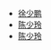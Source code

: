 + [徐少鹏](https://github.com/husterxsp)
+ [陈少玲](https://github.com/chenshaoling)
+ [陈少玲](https://github.com/Andyliwr)
